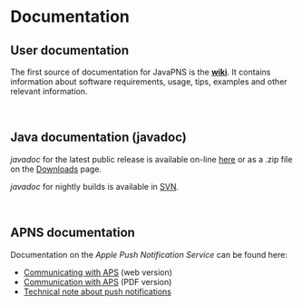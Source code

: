 # Documentation #

## User documentation ##

The first source of documentation for JavaPNS is the **[wiki](http://code.google.com/p/javapns/w/list)**.  It contains information about software requirements, usage, tips, examples and other relevant information.

<br />

## Java documentation (javadoc) ##

_javadoc_ for the latest public release is available on-line [here](http://javapns.googlecode.com/svn/trunk/doc/javadoc/index.html) or as a .zip file on the [Downloads](http://code.google.com/p/javapns/downloads/list) page.

_javadoc_ for nightly builds is available in [SVN](http://code.google.com/p/javapns/source/browse/trunk/).

<br />

## APNS documentation ##
Documentation on the _Apple Push Notification Service_ can be found here:
  * [Communicating with APS](http://developer.apple.com/library/ios/#documentation/NetworkingInternet/Conceptual/RemoteNotificationsPG/CommunicatingWIthAPS/CommunicatingWIthAPS.html)  (web version)
  * [Communication with APS](http://developer.apple.com/library/ios/documentation/NetworkingInternet/Conceptual/RemoteNotificationsPG/RemoteNotificationsPG.pdf)  (PDF version)
  * [Technical note about push notifications](http://developer.apple.com/library/ios/#technotes/tn2265/_index.html)